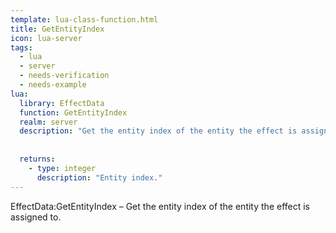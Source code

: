 ```yaml
---
template: lua-class-function.html
title: GetEntityIndex
icon: lua-server
tags:
  - lua
  - server
  - needs-verification
  - needs-example
lua:
  library: EffectData
  function: GetEntityIndex
  realm: server
  description: "Get the entity index of the entity the effect is assigned to."
  
  
  returns:
    - type: integer
      description: "Entity index."
---
```


<div class="lua__search__keywords">
EffectData:GetEntityIndex &#x2013; Get the entity index of the entity the effect is assigned to.
</div>
